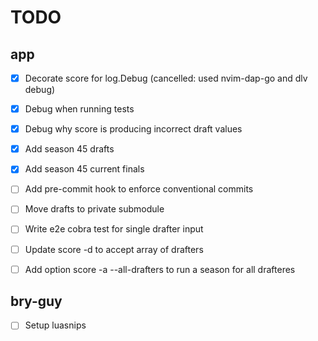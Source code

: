 # TODO

## app

- [x] Decorate score for log.Debug (cancelled: used nvim-dap-go and dlv debug)
- [x] Debug when running tests
- [x] Debug why score is producing incorrect draft values
- [x] Add season 45 drafts
- [x] Add season 45 current finals
- [ ] Add pre-commit hook to enforce conventional commits

- [ ] Move drafts to private submodule
- [ ] Write e2e cobra test for single drafter input
- [ ] Update score -d to accept array of drafters
- [ ] Add option score -a --all-drafters to run a season for all drafteres

## bry-guy

- [ ] Setup luasnips
